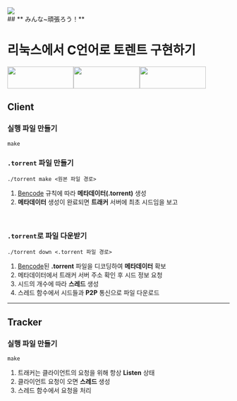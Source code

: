 <a href="https://github.com/Jeong-Je/torrent-clone/graphs/contributors">
  <img src="https://contrib.rocks/image?repo=Jeong-Je/torrent-clone" />
</a>
<br>
## ** みんな~頑張ろう！**

# 리눅스에서 C언어로 토렌트 구현하기
<div style="display: flex;">
  <img src="https://img.shields.io/badge/Linux-FFE005?style=flat&logo=Linux&logoColor=black" width="150" height="50" />
  <img src="https://img.shields.io/badge/C-00599C?style=flat&logo=C&logoColor=white" width="150" height="50" />
  <img src="https://img.shields.io/badge/BitTorrent-6C47FF?style=flat&logo=BitTorrent&logoColor=white" width="150" height="50" />
</div>



## Client
### 실행 파일 만들기
```
make
```
### `.torrent` 파일 만들기
```
./torrent make <원본 파일 경로>
```
1. [Bencode](https://en.wikipedia.org/wiki/Bencode) 규칙에 따라 **메타데이터(.torrent)** 생성
2. **메타데이터** 생성이 완료되면 **트래커** 서버에 최초 시드임을 보고
<br />

### `.torrent`로 파일 다운받기
```
./torrent down <.torrent 파일 경로>
```
1. [Bencode](https://en.wikipedia.org/wiki/Bencode)된 **.torrent** 파일을 디코딩하여 **메타데이터** 확보
2. 메타데이터에서 트래커 서버 주소 확인 후 시드 정보 요청
3. 시드의 개수에 따라 **스레드** 생성
4. 스레드 함수에서 시드들과 **P2P** 통신으로 파일 다운로드
***
## Tracker

### 실행 파일 만들기
```
make
```
1. 트래커는 클라이언트의 요청을 위해 항상 **Listen** 상태
2. 클라이언트 요청이 오면 **스레드** 생성
3. 스레드 함수에서 요청을 처리
